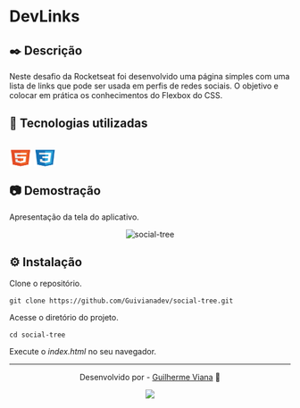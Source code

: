 # DevLinks

## ✒️ Descrição
Neste desafio da Rocketseat foi desenvolvido uma página simples com uma lista de links que pode ser usada em perfis de redes sociais. O objetivo e colocar em prática os conhecimentos do Flexbox do CSS.

## 🚀 Tecnologias utilizadas
<div style="display: inline_block"><br>
  <img align="center" alt="img-html" height="30" width="40" src="https://raw.githubusercontent.com/devicons/devicon/master/icons/html5/html5-original.svg">
  
  <img align="center" alt="img-css" height="30" width="40" src="https://raw.githubusercontent.com/devicons/devicon/master/icons/css3/css3-original.svg">
</div>

## 📷 Demostração
Apresentação da tela do aplicativo.
<div align="center">
  <img src="https://i.ibb.co/ZfYrc9s/readme-img.png" alt="social-tree" border="0">
</div>

## ⚙️ Instalação
Clone o repositório.
~~~
git clone https://github.com/Guivianadev/social-tree.git
~~~
Acesse o diretório do projeto.
~~~
cd social-tree
~~~
Execute o _index.html_ no seu navegador.

---
<div align="center"> 
 <p>Desenvolvido por - <a href="https://github.com/GuiVianadev">Guilherme Viana</a> 🤖</p>
 
 <a href="https://www.linkedin.com/in/guilhermevianadev" target="_blank"><img src="https://img.shields.io/badge/-LinkedIn-%230077B5?style=for-the-badge&logo=linkedin&logoColor=white" target="_blank"></a> 
</div>
